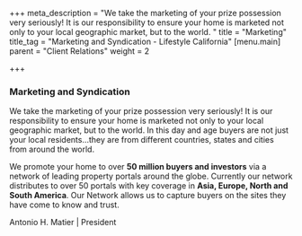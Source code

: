 +++
meta_description = "We take the marketing of your prize possession very seriously! It is our responsibility to ensure your home is marketed not only to your local geographic market, but to the world. "
title = "Marketing"
title_tag = "Marketing and Syndication - Lifestyle California"
[menu.main]
parent = "Client Relations"
weight = 2

+++
### Marketing and Syndication

We take the marketing of your prize possession very seriously! It is our responsibility to ensure your home is marketed not only to your local geographic market, but to the world. In this day and age buyers are not just your local residents…they are from different countries, states and cities from around the world.

We promote your home to over **50 million buyers and investors** via a network of leading property portals around the globe. Currently our network distributes to over 50 portals with key coverage in **Asia, Europe, North and South America**. Our Network allows us to capture buyers on the sites they have come to know and trust.

Antonio H. Matier | President